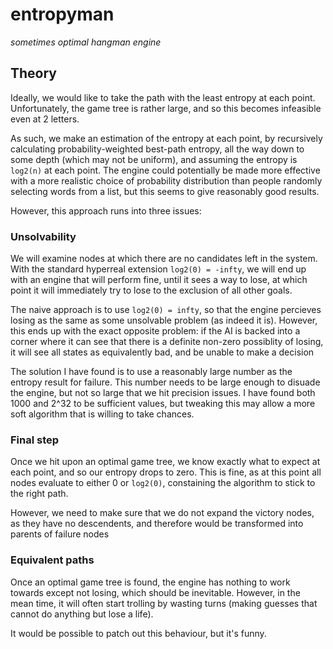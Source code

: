 # entropyman
_sometimes optimal hangman engine_

## Theory
Ideally, we would like to take the path with the least entropy at each point.
Unfortunately, the game tree is rather large, and so this becomes infeasible
even at 2 letters.

As such, we make an estimation of the entropy at each point, by recursively
calculating probability-weighted best-path entropy, all the way down to some
depth (which may not be uniform), and assuming the entropy is `log2(n)` at
each point. The engine could potentially be made more effective with a more
realistic choice of probability distribution than people randomly selecting
words from a list, but this seems to give reasonably good results.

However, this approach runs into three issues:

### Unsolvability
We will examine nodes at which there are no candidates left in the system.
With the standard hyperreal extension `log2(0) = -infty`, we will end up with
an engine that will perform fine, until it sees a way to lose, at which point
it will immediately try to lose to the exclusion of all other goals.

The naive approach is to use `log2(0) = infty`, so that the engine percieves
losing as the same as some unsolvable problem (as indeed it is). However, this
ends up with the exact opposite problem: if the AI is backed into a corner 
where it can see that there is a definite non-zero possiblity of losing, it
will see all states as equivalently bad, and be unable to make a decision

The solution I have found is to use a reasonably large number as the entropy
result for failure. This number needs to be large enough to disuade the
engine, but not so large that we hit precision issues. I have found both
1000 and 2^32 to be sufficient values, but tweaking this may allow a more soft
algorithm that is willing to take chances.

### Final step
Once we hit upon an optimal game tree, we know exactly what to expect at each
point, and so our entropy drops to zero. This is fine, as at this point all
nodes evaluate to either 0 or `log2(0)`, constaining the algorithm to stick to
the right path.

However, we need to make sure that we do not expand the victory nodes, as they
have no descendents, and therefore would be transformed into parents of failure
nodes

### Equivalent paths
Once an optimal game tree is found, the engine has nothing to work towards
except not losing, which should be inevitable. However, in the mean time, it
will often start trolling by wasting turns (making guesses that cannot do
anything but lose a life).

It would be possible to patch out this behaviour, but it's funny.
